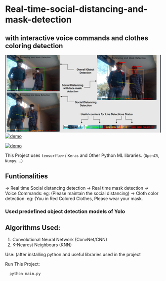 # Real-time-social-distancing-and-mask-detection
## with interactive voice commands and clothes coloring detection

![Screenshot](demoImage.png)
[![demo](https://img.shields.io/badge/DEMO-000?style=for-the-badge&logo=youtube&logoColor=red)](https://youtu.be/9u4jOUY6Wkc)

[![demo](https://img.shields.io/badge/Presentation-000?style=for-the-badge&logo=presentationfi&logoColor=yellow)](https://drive.google.com/file/d/12_GViakrY_oYGyBLI0BP9oTWFDIhLT14/view?usp=sharing)

This Project uses `tensorflow` / `Keras` and Other Python ML libraries. (`OpenCV`, `Numpy`....)
## Funtionalities
-> Real time Social distancing detection
-> Real time mask detection
-> Voice Commands: eg: (Please maintain the social distancing)
-> Cloth color detection: eg: (You in Red Colored Clothes, Please wear your mask.

### Used predefined object detection models of Yolo

## Algorithms Used:

1. Convolutional Neural Network (ConvNet/CNN)
2. K-Nearest Neighbours (KNN)

Use:
(after installing python and useful libraries used in the project

Run This Project:

```bash
  python main.py
```
